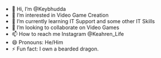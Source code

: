 - 👋 Hi, I’m @Keybhudda
- 👀 I’m interested in Video Game Creation
- 🌱 I’m currently learning IT Support and some other IT Skills
- 💞️ I’m looking to collaborate on Video Games
- 📫 How to reach me Instagram @Keahren_Life
- 😄 Pronouns: He/Him
- ⚡ Fun fact: I own a bearded dragon.

<!---
Keybhudda/Keybhudda is a ✨ special ✨ repository because its `README.md` (this file) appears on your GitHub profile.
You can click the Preview link to take a look at your changes.
--->
